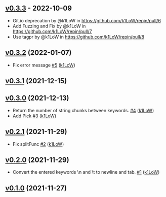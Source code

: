 ## [v0.3.3](https://github.com/k1LoW/repin/compare/v0.3.2...v0.3.3) - 2022-10-09
- Git.io deprecation by @k1LoW in https://github.com/k1LoW/repin/pull/6
- Add Fuzzing and Fix by @k1LoW in https://github.com/k1LoW/repin/pull/7
- Use tagpr by @k1LoW in https://github.com/k1LoW/repin/pull/8

## [v0.3.2](https://github.com/k1LoW/repin/compare/v0.3.1...v0.3.2) (2022-01-07)

* Fix error message [#5](https://github.com/k1LoW/repin/pull/5) ([k1LoW](https://github.com/k1LoW))

## [v0.3.1](https://github.com/k1LoW/repin/compare/v0.3.0...v0.3.1) (2021-12-15)


## [v0.3.0](https://github.com/k1LoW/repin/compare/v0.2.1...v0.3.0) (2021-12-13)

* Return the number of string chunks between keywords. [#4](https://github.com/k1LoW/repin/pull/4) ([k1LoW](https://github.com/k1LoW))
* Add Pick [#3](https://github.com/k1LoW/repin/pull/3) ([k1LoW](https://github.com/k1LoW))

## [v0.2.1](https://github.com/k1LoW/repin/compare/v0.2.0...v0.2.1) (2021-11-29)

* Fix splitFunc [#2](https://github.com/k1LoW/repin/pull/2) ([k1LoW](https://github.com/k1LoW))

## [v0.2.0](https://github.com/k1LoW/repin/compare/v0.1.0...v0.2.0) (2021-11-29)

* Convert the entered keywords \n and \t to newline and tab. [#1](https://github.com/k1LoW/repin/pull/1) ([k1LoW](https://github.com/k1LoW))

## [v0.1.0](https://github.com/k1LoW/repin/compare/cd4a28d5c52b...v0.1.0) (2021-11-27)
